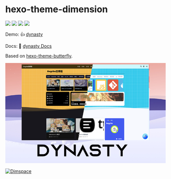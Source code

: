 # hexo-theme-dimension

![](https://img.shields.io/github/package-json/v/ezgx/hexo-theme-dynasty/main?color=ff7a7a&label=main)
![](https://img.shields.io/npm/v/hexo-theme-dynasty?color=32C9EB)
![](https://img.shields.io/badge/hexo-5.3.0+-0e83c?color=425AEF)
![](https://img.shields.io/github/license/ezgx/hexo-theme-dynasty?color=FF7a7a)

Demo: 👍 [dynasty](https://uu.sssu.us)

Docs: 📖 [dynasty Docs](https://dynasty.uu.sssu.us)

Based on [hexo-theme-butterfly](https://github.com/jerryc127/hexo-theme-butterfly).

![](theme.png)

<a target="_blank" href="https://qm.qq.com/cgi-bin/qm/qr?k=boea2LYMrf08sg8v7S8AtujkoL0iDyP3&jump_from=webapi&authKey=dW6WNBsGWkdTHokpRIoa9gUO/ja2HcOwNiXvTAPk7yIrN4Jxg0vifDSgcwqJWQPF"><img border="0" src="https://pub.idqqimg.com/wpa/images/group.png" alt="Dimspace" title="Dimspace"></a>